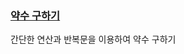### [약수 구하기](https://school.programmers.co.kr/learn/courses/30/lessons/120897)

간단한 연산과 반복문을 이용하여 약수 구하기